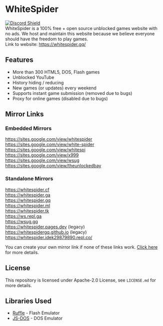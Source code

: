 # WhiteSpider
<a href="https://discord.gg/MWCNr2ANEz" target="_blank">![Discord Shield](https://discordapp.com/api/guilds/998658232207814667/widget.png?style=shield)</a><br />
WhiteSpider is a 100% free + open source unblocked games website with no ads. We host and maintain this website because we believe everyone should have the freedom to play games. <br />
Link to website: https://whitespider.gq/

## Features
 - More than 300 HTML5, DOS, Flash games
 - Unblocked YouTube
 - History hiding / reducing
 - New games (or updates) every weekend
 - Supports instant game submission (removed due to bugs)
 - Proxy for online games (disabled due to bugs)

## Mirror Links
### Embedded Mirrors
https://sites.google.com/view/whitespider <br />
https://sites.google.com/view/white-spider <br />
https://sites.google.com/view/whitespi <br />
https://sites.google.com/view/x999 <br />
https://sites.google.com/view/wsug <br />
https://sites.google.com/view/theunlockedbay <br />

### Standalone Mirrors
https://whitespider.cf <br />
https://whitespider.ga <br />
https://whitespider.gq <br />
https://whitespider.ml <br />
https://whitespider.tk <br />
https://ws.repl.ga <br />
https://wsug.gq <br />
https://whitespider.pages.dev (legacy) <br />
https://whitespidergq.github.io (legacy) <br />
https://whitespider.idek29879890.repl.co/         <br />

You can create your own mirror link if none of these links work. <a href="https://sites.google.com/view/chrhk/h%D0%B0cks/embed-code">Click here</a> for more details.

## License
This repository is licensed under Apache-2.0 License, see `LICENSE.md` for more details.

## Libraries Used
 - <a href="https://ruffle.rs" target="_blank">Ruffle</a> - Flash Emulator
 - <a href="https://js-dos.com" target="_blank">JS-DOS</a> - DOS Emulator
